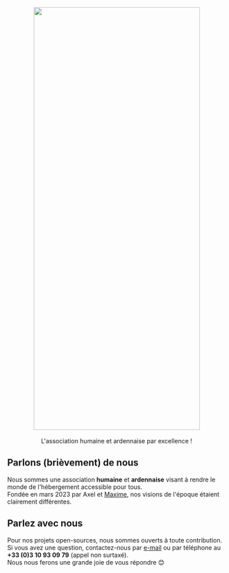 <div align="center">
  <img src="https://groupe-speed.cloud/logo.png" width="383" height="975" />
  <br /><br />
  L'association humaine et ardennaise par excellence !
</div>

## Parlons (brièvement) de nous

Nous sommes une association **humaine** et **ardennaise** visant à rendre le monde de l'hébergement accessible pour tous. <br />
Fondée en mars 2023 par Axel et [Maxime](https://github.com/mponsart), nos visions de l'époque étaient clairement différentes.

## Parlez avec nous

Pour nos projets open-sources, nous sommes ouverts à toute contribution. <br />
Si vous avez une question, contactez-nous par [e-mail](mailto:contact@groupe-speed.cloud) ou par téléphone au **+33 (0)3 10 93 09 79** (appel non surtaxé). <br />
Nous nous ferons une grande joie de vous répondre 😊
